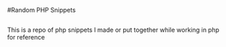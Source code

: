 #Random PHP Snippets
## 
This is a repo of php snippets I made or put together while working in php for reference